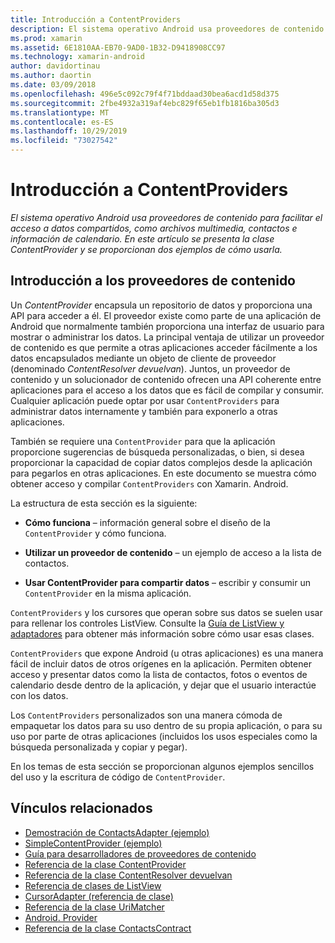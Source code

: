 ```yaml
---
title: Introducción a ContentProviders
description: El sistema operativo Android usa proveedores de contenido para facilitar el acceso a datos compartidos, como archivos multimedia, contactos e información de calendario. En este artículo se presenta la clase ContentProvider y se proporcionan dos ejemplos de cómo usarla.
ms.prod: xamarin
ms.assetid: 6E1810AA-EB70-9AD0-1B32-D9418908CC97
ms.technology: xamarin-android
author: davidortinau
ms.author: daortin
ms.date: 03/09/2018
ms.openlocfilehash: 496e5c092c79f4f71bddaad30bea6acd1d58d375
ms.sourcegitcommit: 2fbe4932a319af4ebc829f65eb1fb1816ba305d3
ms.translationtype: MT
ms.contentlocale: es-ES
ms.lasthandoff: 10/29/2019
ms.locfileid: "73027542"
---
```

# <a name="intro-to-contentproviders"></a>Introducción a ContentProviders

_El sistema operativo Android usa proveedores de contenido para facilitar el acceso a datos compartidos, como archivos multimedia, contactos e información de calendario. En este artículo se presenta la clase ContentProvider y se proporcionan dos ejemplos de cómo usarla._

## <a name="content-providers-overview"></a>Introducción a los proveedores de contenido

Un *ContentProvider* encapsula un repositorio de datos y proporciona una API para acceder a él. El proveedor existe como parte de una aplicación de Android que normalmente también proporciona una interfaz de usuario para mostrar o administrar los datos. La principal ventaja de utilizar un proveedor de contenido es que permite a otras aplicaciones acceder fácilmente a los datos encapsulados mediante un objeto de cliente de proveedor (denominado *ContentResolver devuelvan*). Juntos, un proveedor de contenido y un solucionador de contenido ofrecen una API coherente entre aplicaciones para el acceso a los datos que es fácil de compilar y consumir. Cualquier aplicación puede optar por usar `ContentProviders` para administrar datos internamente y también para exponerlo a otras aplicaciones.

También se requiere una `ContentProvider` para que la aplicación proporcione sugerencias de búsqueda personalizadas, o bien, si desea proporcionar la capacidad de copiar datos complejos desde la aplicación para pegarlos en otras aplicaciones. En este documento se muestra cómo obtener acceso y compilar `ContentProviders` con Xamarin. Android.

La estructura de esta sección es la siguiente:

- **Cómo funciona** &ndash; información general sobre el diseño de la `ContentProvider` y cómo funciona.

- **Utilizar un proveedor de contenido** &ndash; un ejemplo de acceso a la lista de contactos.

- **Usar ContentProvider para compartir datos** &ndash; escribir y consumir un `ContentProvider` en la misma aplicación.

`ContentProviders` y los cursores que operan sobre sus datos se suelen usar para rellenar los controles ListView. Consulte la [Guía de ListView y adaptadores](~/android/user-interface/layouts/list-view/index.md) para obtener más información sobre cómo usar esas clases.

`ContentProviders` que expone Android (u otras aplicaciones) es una manera fácil de incluir datos de otros orígenes en la aplicación. Permiten obtener acceso y presentar datos como la lista de contactos, fotos o eventos de calendario desde dentro de la aplicación, y dejar que el usuario interactúe con los datos.

Los `ContentProviders` personalizados son una manera cómoda de empaquetar los datos para su uso dentro de su propia aplicación, o para su uso por parte de otras aplicaciones (incluidos los usos especiales como la búsqueda personalizada y copiar y pegar).

En los temas de esta sección se proporcionan algunos ejemplos sencillos del uso y la escritura de código de `ContentProvider`.

## <a name="related-links"></a>Vínculos relacionados

- [Demostración de ContactsAdapter (ejemplo)](https://docs.microsoft.com/samples/xamarin/monodroid-samples/platformfeatures-contactsadapterdemo)
- [SimpleContentProvider (ejemplo)](https://docs.microsoft.com/samples/xamarin/monodroid-samples/platformfeatures-simplecontentprovider)
- [Guía para desarrolladores de proveedores de contenido](https://developer.android.com/guide/topics/providers/content-providers.html)
- [Referencia de la clase ContentProvider](xref:Android.Content.ContentProvider)
- [Referencia de la clase ContentResolver devuelvan](xref:Android.Content.ContentResolver)
- [Referencia de clases de ListView](xref:Android.Widget.ListView)
- [CursorAdapter (referencia de clase)](xref:Android.Widget.CursorAdapter)
- [Referencia de la clase UriMatcher](xref:Android.Content.UriMatcher)
- [Android. Provider](xref:Android.Provider)
- [Referencia de la clase ContactsContract](xref:Android.Provider.ContactsContract)
